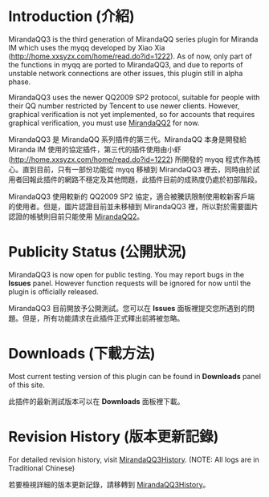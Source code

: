 # Introduction (介紹) #

MirandaQQ3 is the third generation of MirandaQQ series plugin for Miranda IM which uses the myqq developed by Xiao Xia (http://home.xxsyzx.com/home/read.do?id=1222). As of now, only part of the functions in myqq are ported to MirandaQQ3, and due to reports of unstable network connections are other issues, this plugin still in alpha phase.

MirandaQQ3 uses the newer QQ2009 SP2 protocol, suitable for people with their QQ number restricted by Tencent to use newer clients. However, graphical verification is not yet implemented, so for accounts that requires graphical verification, you must use [MirandaQQ2](MirandaQQ2.md) for now.

MirandaQQ3 是 MirandaQQ 系列插件的第三代。MirandaQQ 本身是開發給 Miranda IM 使用的協定插件，第三代的插件使用由小虾 (http://home.xxsyzx.com/home/read.do?id=1222) 所開發的 myqq 程式作為核心。直到目前，只有一部份功能從 myqq 移植到 MirandaQQ3 裡去，同時由於試用者回報此插件的網路不穩定及其他問題，此插件目前的成熟度仍處於初部階段。

MirandaQQ3 使用較新的 QQ2009 SP2 協定，適合被騰訊限制使用較新客戶端的使用者。但是，圖片認證目前並未移植到 MirandaQQ3 裡，所以對於需要圖片認證的帳號則目前只能使用 [MirandaQQ2](MirandaQQ2.md)。

# Publicity Status (公開狀況) #

MirandaQQ3 is now open for public testing. You may report bugs in the **Issues** panel. However function requests will be ignored for now until the plugin is officially released.

MirandaQQ3 目前開放予公開測試。您可以在 **Issues** 面板裡提交您所遇到的問題。但是，所有功能請求在此插件正式釋出前將被忽略。

# Downloads (下載方法) #

Most current testing version of this plugin can be found in **Downloads** panel of this site.

此插件的最新測試版本可以在 **Downloads** 面板裡下載。

# Revision History (版本更新記錄) #

For detailed revision history, visit [MirandaQQ3History](MirandaQQ3History.md). (NOTE: All logs are in Traditional Chinese)

若要檢視詳細的版本更新記錄，請移轉到 [MirandaQQ3History](MirandaQQ3History.md)。